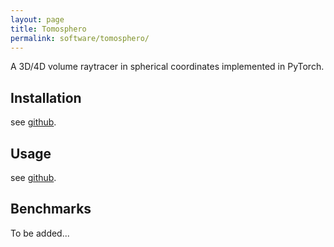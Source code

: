 ```yaml
---
layout: page
title: Tomosphero
permalink: software/tomosphero/
---
```


A 3D/4D volume raytracer in spherical coordinates implemented in PyTorch.

## Installation

see [github](https://github.com/Evidlo/sph_raytracer).

## Usage

see [github](https://github.com/Evidlo/sph_raytracer).

## Benchmarks

To be added...
